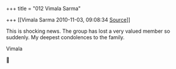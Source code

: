 +++
title = "012 Vimala Sarma"

+++
[[Vimala Sarma	2010-11-03, 09:08:34 [Source](https://groups.google.com/g/samskrita/c/8Qc5af06a2U)]]



This is shocking news. The group has lost a very valued member so suddenly. My deepest condolences to the family.

Vimala



